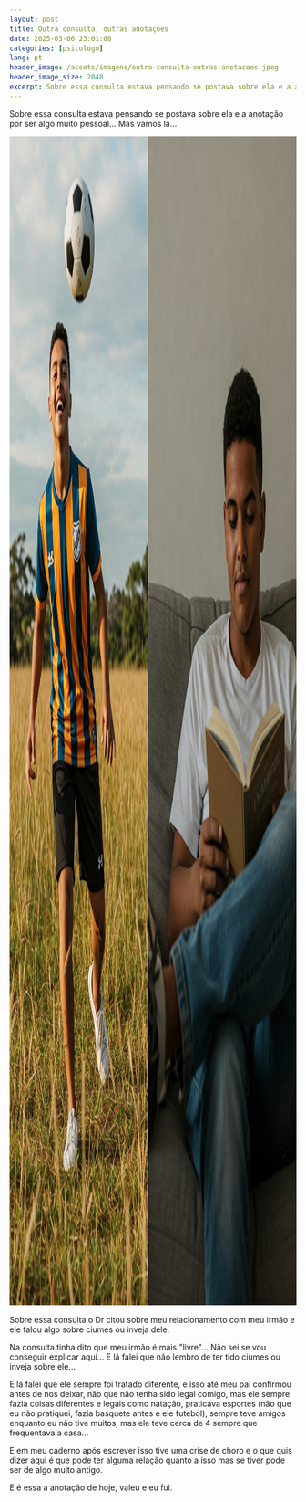 ```yaml
---
layout: post
title: Outra consulta, outras anotações
date: 2025-03-06 23:01:00
categories: [psicologo]
lang: pt
header_image: /assets/imagens/outra-consulta-outras-anotacoes.jpeg
header_image_size: 2048
excerpt: Sobre essa consulta estava pensando se postava sobre ela e a anotação por ser algo muito p...
---
```


Sobre essa consulta estava pensando se postava sobre ela e a anotação por ser algo muito pessoal... Mas vamos lá...

<img alt="Outra consulta, outras anotações" src="/assets/imagens/outra-consulta-outras-anotacoes.jpeg" width="2048" height="2048">

Sobre essa consulta o Dr citou sobre meu relacionamento com meu irmão e ele falou algo sobre ciumes ou inveja dele.

Na consulta tinha dito que meu irmão é mais "livre"... Não sei se vou conseguir explicar aqui... E lá falei que não lembro de ter tido ciumes ou inveja sobre ele...

E lá falei que ele sempre foi tratado diferente, e isso até meu pai confirmou antes de nos deixar, não que não tenha sido legal comigo, mas ele sempre fazia coisas diferentes e legais como natação, praticava esportes (não que eu não pratiquei, fazia basquete antes e ele futebol), sempre teve amigos enquanto eu não tive muitos, mas ele teve cerca de 4 sempre que frequentava a casa...

E em meu caderno após escrever isso tive uma crise de choro e o que quis dizer aqui é que pode ter alguma relação quanto a isso mas se tiver pode ser de algo muito antigo.

E é essa a anotação de hoje, valeu e eu fui.